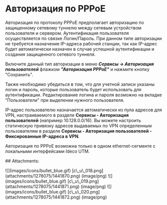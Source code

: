# Авторизация по PPPoE

Авторизация по протоколу PPPoE предполагает авторизацию по защищенному сетевому туннелю между сетевым устройством пользователя и сервером. Аутентификация пользователя осуществляется по связке Логин/Пароль. При данном типе авторизации не требуется назначение IP-адреса рабочей станции, так как IP-адрес будет автоматически назначен в случае успешной аутентификации и создания защищенного сетевого туннеля.

Включите данный тип авторизации в меню _**Сервисы -&gt; Авторизация пользователей**_ флажком _**"Авторизация PPPoE"**_ и нажмите кнопку "Сохранить".

Также необходимо убедиться в том, что для учетной записи указаны логин и пароль, которые пользователь будет использовать для аутентификации. Редактирование логина и пароля возможно на вкладке "Пользователи" при выделении нужного пользователя.

IP-адрес пользователю назначается автоматически из пула адресов для VPN, настраиваемого в разделе **Сервисы - Авторизация пользователей** \(например 10.128.0.0/16\). Вы можете настроить статическую привязку адресов выдаваемых по VPN определенным пользователям в разделе **Сервисы - Авторизация пользователей - Фиксированные IP-адреса в VPN**.

Авторизация по PPPoE возможна только в одном ethernet-сегменте с локальными интерфейсами Ideco UTM.

 \#\# Attachments:

 !\[\]\(images/icons/bullet\_blue.gif\) \[c\\_u\\_018.png\]\(attachments/1278075/1441870.png\) \(image/png\) !\[\]\(images/icons/bullet\_blue.gif\) \[c\\_u\\_019.png\]\(attachments/1278075/1441871.png\) \(image/png\) !\[\]\(images/icons/bullet\_blue.gif\) \[c\\_u\\_020.png\]\(attachments/1278075/1441872.png\) \(image/png\)

